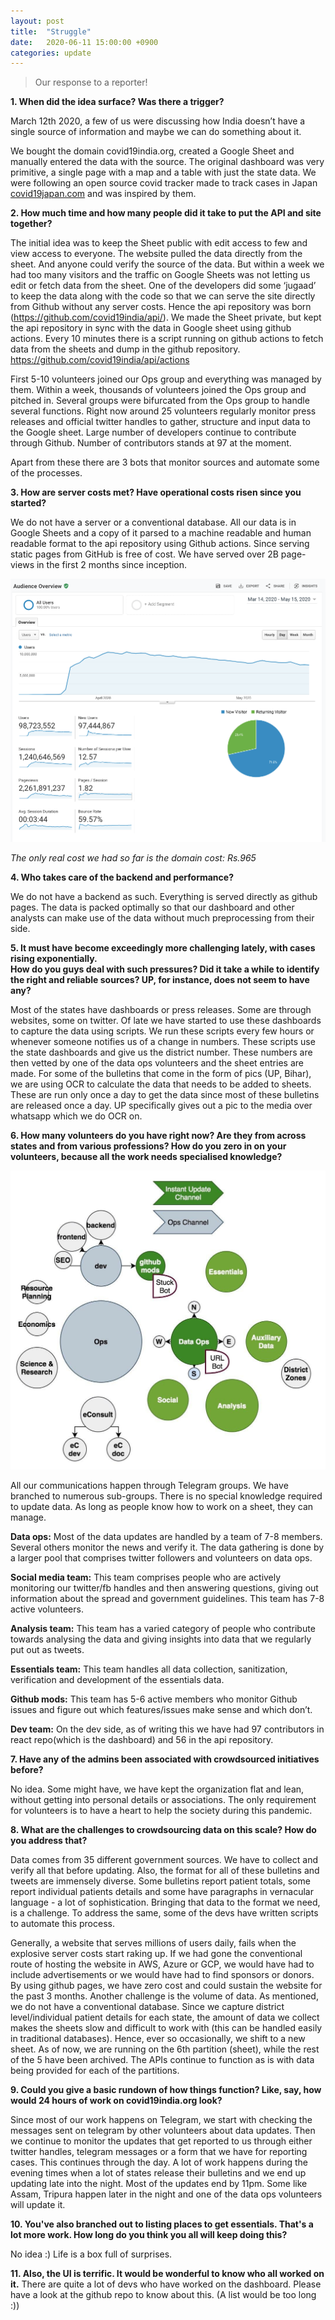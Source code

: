 ```yaml
---
layout: post
title:  "Struggle"
date:   2020-06-11 15:00:00 +0900
categories: update
---
```


> Our response to a reporter!

**1. When did the idea surface? Was there a trigger?**

March 12th 2020, a few of us were discussing how India doesn’t have a single source of information and maybe we can do something about it.

We bought the domain covid19india.org, created a Google Sheet and manually entered the data with the source. The original dashboard was very primitive, a single page with a map and a table with just the state data. We were following an open source covid tracker made to track cases in Japan [covid19japan.com](https://covid19japan.com/)  and was inspired by them. 

**2. How much time and how many people did it take to put the API and site together?**

The initial idea was to keep the Sheet public with edit access to few and view access to everyone. The website pulled the data directly from the sheet. And anyone could verify the source of the data.
But within a week we had too many visitors and the traffic on Google Sheets was not letting us edit or fetch data from the sheet. One of the developers did some ‘jugaad’ to keep the data along with the code so that we can serve the site directly from Github without any server costs. Hence the api repository was born (https://github.com/covid19india/api/). We made the Sheet private, but kept the api repository in sync with the data in Google sheet using github actions. Every 10 minutes there is a script running on github actions to fetch data from the sheets and dump in the github repository.
https://github.com/covid19india/api/actions 

First 5-10 volunteers joined our Ops group and everything was managed by them. Within a week, thousands of volunteers joined the Ops group and pitched in. Several groups were bifurcated from the Ops group to handle several functions. Right now around 25 volunteers regularly monitor press releases and official twitter handles to gather, structure and input data to the Google sheet.
Large number of developers continue to contribute through Github. Number of contributors stands at 97 at the moment.

Apart from these there are 3 bots that monitor sources and automate some of the processes.

**3. How are server costs met? Have operational costs risen since you started?**

We do not have a server or a conventional database. All our data is in Google Sheets and a copy of it parsed to a machine readable and human readable format to the api repository using Github actions. Since serving static pages from GitHub is free of cost. We have served over 2B page-views in the first 2 months since inception.

![Org](/assets/images/analytics.png)  

*The only real cost we had so far is the domain cost: Rs.965*


**4. Who takes care of the backend and performance?**

We do not have a backend as such. Everything is served directly as github pages. The data is packed optimally so that our dashboard and other analysts can make use of the data without much preprocessing from their side.


**5. It must have become exceedingly more challenging lately, with cases rising exponentially.**  
**How do you guys deal with such pressures? Did it take a while to identify the right and reliable sources? UP, for instance, does not seem to have any?**

Most of the states have dashboards or press releases. Some are through websites, some on twitter. Of late we have started to use these dashboards to capture the data using scripts. We run these scripts every few hours or whenever someone notifies us of a change in numbers. These scripts use the state dashboards and give us the district number. These numbers are then vetted by one of the data ops volunteers and the sheet entries are made. 
For some of the bulletins that come in the form of pics (UP, Bihar), we are using OCR to calculate the data that needs to be added to sheets. These are run only once a day to get the data since most of these bulletins are released once a day. UP specifically gives out a pic to the media over whatsapp which we do OCR on.


**6. How many volunteers do you have right now? Are they from across states and from various professions? How do you zero in on your volunteers, because all the work needs specialised knowledge?**

![Org](/assets/images/org_chart.jpg)  

All our communications happen through Telegram groups. We have branched to numerous sub-groups. There is no special knowledge required to update data. As long as people know how to work on a sheet, they can manage. 

**Data ops:** Most of the data updates are handled by a team of 7-8 members. Several others monitor the news and verify it. The data gathering is done by a larger pool that comprises twitter followers and volunteers on data ops. 

**Social media team:** This team comprises people who are actively monitoring our twitter/fb handles and then answering questions, giving out information about the spread and government guidelines. This team has 7-8 active volunteers.

**Analysis team:** This team has a varied category of people who contribute towards analysing the data and giving insights into data that we regularly put out as tweets. 

**Essentials team:** This team handles all data collection, sanitization, verification and development of the essentials data.

**Github mods:** This team has 5-6 active members who monitor Github issues and figure out which features/issues make sense and which don’t.

**Dev team:** On the dev side, as of writing this we have had 97 contributors in react repo(which is the dashboard) and 56 in the api repository.


**7. Have any of the admins been associated with crowdsourced initiatives before?**

No idea. Some might have, we have kept the organization flat and lean, without getting into personal details or associations. The only requirement for volunteers is to have a heart to help the society during this pandemic.

**8. What are the challenges to crowdsourcing data on this scale? How do you address that?**

Data comes from 35 different government sources. We have to collect and verify all that before updating. Also, the format for all of these bulletins and tweets are immensely diverse. Some bulletins report patient totals, some report individual patients details and some have paragraphs in vernacular language - a lot of sophistication. Bringing that data to the format we need, is a challenge. To address the same, some of the devs have written scripts to automate this process.

Generally, a website that serves millions of users daily, fails when the explosive server costs start raking up. If we had gone the conventional route of hosting the website in AWS, Azure or GCP, we would have had to include advertisements or we would have had to find sponsors or donors. By using github pages, we have zero cost and could sustain the website for the past 3 months. 
Another challenge is the volume of data. As mentioned, we do not have a conventional database. Since we capture district level/individual patient details for each state, the amount of data we collect makes the sheets slow and difficult to work with (this can be handled easily in traditional databases). Hence, ever so occasionally, we shift to a new sheet. As of now, we are running on the 6th partition (sheet), while the rest of the 5 have been archived. The APIs continue to function as is with data being provided for each of the partitions. 


**9. Could you give a basic rundown of how things function? Like, say, how would 24 hours of work on covid19india.org look?**

Since most of our work happens on Telegram, we start with checking the messages sent on telegram by other volunteers about data updates. Then we continue to monitor the updates that get reported to us through either twitter handles, telegram messages or a form that we have for reporting cases. This continues through the day. A lot of work happens during the evening times when a lot of states release their bulletins and we end up updating late into the night. Most of the updates end by 11pm. Some like Assam, Tripura happen later in the night and one of the data ops volunteers will update it. 

**10. You've also branched out to listing places to get essentials. That's a lot more work. How long do you think you all will keep doing this?**

No idea :) Life is a box full of surprises.

**11. Also, the UI is terrific. It would be wonderful to know who all worked on it.**
There are quite a lot of devs who have worked on the dashboard. Please have a look at the github repo to know about this. (A list would be too long :))

